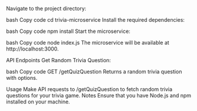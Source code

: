 Navigate to the project directory:

bash
Copy code
cd trivia-microservice
Install the required dependencies:

bash
Copy code
npm install
Start the microservice:

bash
Copy code
node index.js
The microservice will be available at http://localhost:3000.

API Endpoints
Get Random Trivia Question:

bash
Copy code
GET /getQuizQuestion
Returns a random trivia question with options.

Usage
Make API requests to /getQuizQuestion to fetch random trivia questions for your trivia game.
Notes
Ensure that you have Node.js and npm installed on your machine.
